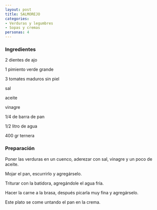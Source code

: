 ```yaml
---
layout: post
title: SALMOREJO
categories:
- Verduras y legumbres
- Sopas y cremas
personas: 4 
---
```

<h3>Ingredientes</h3>
2 dientes de ajo

1 pimiento verde grande

3 tomates maduros sin piel

sal

aceite

vinagre

1/4 de barra de pan

1/2 litro de agua

400 gr ternera

<h3>Preparación</h3>
Poner las verduras en un cuenco, aderezar con sal, vinagre y un poco de aceite.

Mojar el pan, escurrirlo y agregárselo.

Triturar con la batidora, agregándole el agua fría.

Hacer la carne a la brasa, después picarla muy fina y agregárselo.

Este plato se come untando el pan en la crema.